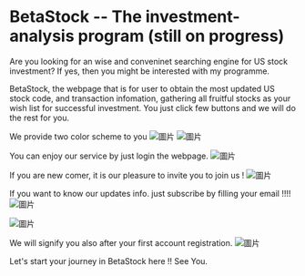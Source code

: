 # BetaStock -- The investment-analysis program (still on progress)

Are you looking for an wise and conveninet searching engine for US stock investment? If yes, then you might be interested with my programme.

BetaStock, the webpage that is for user to obtain the most updated US stock code, and transaction infomation, gathering all fruitful stocks as your wish list for successful investment. You just click few buttons and we will do the rest for you.

We provide two color scheme to you
![圖片](https://user-images.githubusercontent.com/79691025/159280958-f9979e78-aa0f-495b-8ebe-039f04a7f46c.png)
![圖片](https://user-images.githubusercontent.com/79691025/159281014-073d1e45-d226-499c-b45c-9ce99a6cab44.png)

You can enjoy our service by just login the webpage.
![圖片](https://user-images.githubusercontent.com/79691025/159281072-17893d9f-9cc5-47b1-bdfe-3bdcd7af7378.png)

If you are new comer, it is our pleasure to invite you to join us !
![圖片](https://user-images.githubusercontent.com/79691025/159281757-08f1f7e7-ce4e-472f-8594-df4f53203e20.png)

If you want to know our updates info. just subscribe by filling your email !!!! 
![圖片](https://user-images.githubusercontent.com/79691025/159283155-a61aa666-191c-4f8d-a45c-9f5589942242.png)

![圖片](https://user-images.githubusercontent.com/79691025/159283448-1fcb775a-57fb-4792-952b-eda990cdc411.png)

We will signify you also after your first account registration.
![圖片](https://user-images.githubusercontent.com/79691025/159283602-94a79ece-925f-4f5a-b67b-3cdb51feab17.png)


Let's start your journey in BetaStock here !! See You.

